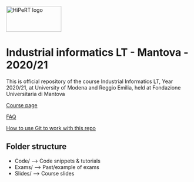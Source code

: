 <a href="https://hipert.unimore.it/" target="_blank">
<img alt="HiPeRT logo" src="https://hipert.unimore.it/people/paolob/pub/HipertLab_01_oriz_rgb_positivo.png" width=150" height="70">
</a>

# Industrial informatics LT - Mantova - 2020/21
<p>
This is official repository of the course Industrial Informatics LT, Year 2020/21, at University of Modena and Reggio Emilia, held at Fondazione Universitaria di Mantova

<a href="http://hipert.unimore.it/people/paolob/pub/Industrial_Informatics/index.html" target="_blank">Course page</a>

<a href="FAQ.md" target="_blank">FAQ</a>

<a href="Slides/01 - Git_Tutorial.pdf" target="_blank">How to use Git to work with this repo</a>

</p>

## Folder structure

- Code/ --> Code snippets & tutorials
- Exams/ --> Past/example of exams
- Slides/ --> Course slides
